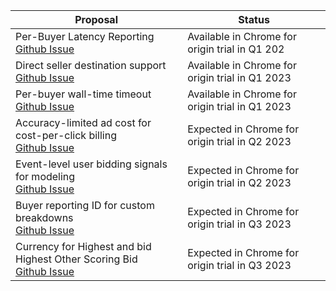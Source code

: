 <table class="with-heading-tint with-borders width-full">
  <thead>
    <tr>
      <th>Proposal</th>
      <th>Status</th>
    </tr>
  </thead>
  <tr>
    <td>Per-Buyer Latency Reporting</br>
      <a href="https://github.com/WICG/turtledove/issues/299">Github Issue</a>
    </td>
    <td>Available in Chrome for origin trial in Q1 202</td>
  </tr>
  <tr>
    <td>Direct seller destination support</br>
      <a href="https://github.com/WICG/turtledove/issues/441">Github Issue</a>
    </td>
    <td>Available in Chrome for origin trial in Q1 2023</td>
  </tr>
  <tr>
    <td>Per-buyer wall-time timeout</br>
      <a href="https://github.com/WICG/turtledove/issues/293">Github Issue</a>
    </td>
    <td>Available in Chrome for origin trial in Q1 2023</td>
  </tr>
  <tr>
    <td>Accuracy-limited ad cost for cost-per-click billing</br>
      <a href="https://github.com/WICG/turtledove/issues/356">Github Issue</a>
    </td>
    <td>Expected in Chrome for origin trial in Q2 2023</td>
  </tr>
  <tr>
    <td>Event-level user bidding signals for modeling</br>
      <a href="https://github.com/WICG/turtledove/issues/435">Github Issue</a>
    </td>
    <td>Expected in Chrome for origin trial in Q2 2023</td>
  </tr>
  <tr>
    <td>Buyer reporting ID for custom breakdowns</br>
      <a href="https://github.com/WICG/turtledove/issues/165">Github Issue</a>
    </td>
    <td>Expected in Chrome for origin trial in Q3 2023</td>
  </tr>
  <tr>
    <td>Currency for Highest and bid Highest Other Scoring Bid</br>
      <a href="https://github.com/WICG/turtledove/issues/166">Github Issue</a>
    </td>
    <td>Expected in Chrome for origin trial in Q3 2023</td>
  </tr>
</table>
